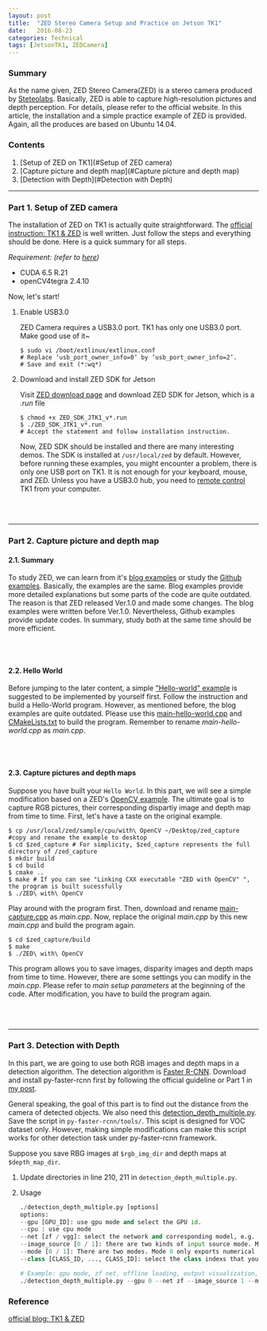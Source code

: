 ```yaml
---
layout: post
title:  "ZED Stereo Camera Setup and Practice on Jetson TK1"
date:   2016-08-23
categories: Technical
tags: [JetsonTK1, ZEDCamera]
---
```


### Summary

As the name given, ZED Stereo Camera(ZED) is a stereo camera produced by [Steteolabs](https://www.stereolabs.com/). Basically, ZED is able to capture high-resolution pictures and depth perception. For details, please refer to the official website. In this article, the installation and a simple practice example of ZED is provided. Again, all the produces are based on Ubuntu 14.04.

### Contents

1. [Setup of ZED on TK1](#Setup of ZED camera)
2. [Capture picture and depth map](#Capture picture and depth map)
3. [Detection with Depth](#Detection with Depth)

___
<a name = "Setup of ZED camera"></a>
### Part 1. Setup of ZED camera

The installation of ZED on TK1 is actually quite straightforward. The [official instruction: TK1 & ZED](https://www.stereolabs.com/blog/index.php/2015/09/24/getting-started-with-jetson-tk1-and-zed/) is well written. Just follow the steps and everything should be done. Here is a quick summary for all steps. 

*Requirement: (refer to [here](https://huangying-zhan.github.io/2016/08/16/Caffe-installation-and-practice-on-Jetson-TK1.html#Caffe%20installation%20on%20TK1))*

* CUDA 6.5 R.21
* openCV4tegra 2.4.10

Now, let's start!

1. Enable USB3.0
	
    ZED Camera requires a USB3.0 port. TK1 has only one USB3.0 port. Make good use of it~

    ```
    $ sudo vi /boot/extlinux/extlinux.conf
    # Replace ‘usb_port_owner_info=0‘ by ‘usb_port_owner_info=2‘.
    # Save and exit (*:wq*)
    ```

2. Download and install ZED SDK for Jetson

	Visit [ZED download page](https://www.stereolabs.com/developers/#download_anchor) and download ZED SDK for Jetson, which is a *.run* file
    
    ```
    $ chmod +x ZED_SDK_JTK1_v*.run
	$ ./ZED_SDK_JTK1_v*.run
    # Accept the statement and follow installation instruction.
    ```

	Now, ZED SDK should be installed and there are many interesting demos. The SDK is installed at `/usr/local/zed` by default. However, before running these examples, you might encounter a problem, there is only one USB port on TK1. It is not enough for your keyboard, mouse, and ZED. Unless you have a USB3.0 hub, you need to [remote control](https://huangying-zhan.github.io/2016/09/13/Linux-cheat-sheet.html#Remote) TK1 from your computer. 

<br></br>
___

<a name="Capture picture and depth map"></a>
### Part 2. Capture picture and depth map

#### 2.1. Summary
To study ZED, we can learn from it's [blog examples](https://www.stereolabs.com/blog/) or study the [Github examples](https://github.com/stereolabs). Basically, the examples are the same. Blog examples provide more detailed explanations but some parts of the code are quite outdated. The reason is that ZED released Ver.1.0 and made some changes. The blog examples were written before Ver.1.0. Nevertheless, Github examples provide update codes. In summary, study both at the same time should be more efficient. 

<br></br>

#### 2.2. Hello World
Before jumping to the later content, a simple ["Hello-world" example](https://www.stereolabs.com/blog/index.php/2015/07/15/hello-world/) is suggested to be implemented by yourself first. Follow the instruction and build a Hello-World program. However, as mentioned before, the blog examples are quite outdated. Please use this [main-hello-world.cpp](https://www.dropbox.com/s/i9zhg15stjfgp5u/main-hello-world.cpp?dl=0) and [CMakeLists.txt](https://www.dropbox.com/s/uoe0iwjp582klq0/CMakeLists.txt?dl=0) to build the program. Remember to rename *main-hello-world.cpp* as *main.cpp*.

<br></br>

#### 2.3. Capture pictures and depth maps
Suppose you have built your `Hello World`. In this part, we will see a simple modification based on a ZED's [OpenCV example](https://github.com/stereolabs/zed-opencv). The ultimate goal is to capture RGB pictures, their corresponding dispartiy image and depth map from time to time. First, let's have a taste on the original example.

```
$ cp /usr/local/zed/sample/cpu/with\ OpenCV ~/Desktop/zed_capture #copy and rename the example to desktop
$ cd $zed_capture # For simplicity, $zed_capture represents the full directory of /zed_capture
$ mkdir build
$ cd build
$ cmake ..
$ make # If you can see "Linking CXX executable "ZED with OpenCV" ", the program is built sucessfully
$ ./ZED\ with\ OpenCV
```

Play around with the program first. Then, download and rename [main-capture.cpp](https://www.dropbox.com/s/g2g7m0flsubfe5v/main_capture.cpp?dl=0) as *main.cpp*.
Now, replace the original *main.cpp* by this new *main.cpp* and build the program again.

```
$ cd $zed_capture/build
$ make
$ ./ZED\ with\ OpenCV
```

This program allows you to save images, disparity images and depth maps from time to time. However, there are some settings you can modify in the *main.cpp*. Please refer to *main setup parameters* at the beginning of the code. After modification, you have to build the program again.


<br></br>
___

<a name="Detection with Depth"></a>

### Part 3. Detection with Depth

In this part, we are going to use both RGB images and depth maps in a detection algorithm. The detection algorithm is [Faster R-CNN](https://github.com/rbgirshick/py-faster-rcnn). Download and install py-faster-rcnn first by following the official guideline or Part 1 in [my post](https://huangying-zhan.github.io/2016/09/22/detection-faster-rcnn.html). 

General speaking, the goal of this part is to find out the distance from the camera of detected objects. We also need this [detection_depth_multiple.py](https://www.dropbox.com/s/o3hboq7svgm1reh/detection_depth_multiple.py?dl=0). Save the script in `py-faster-rcnn/tools/`. This scipt is designed for VOC dataset only. However, making simple modifications can make this script works for other detection task under py-faster-rcnn framework.

Suppose you save RBG images at `$rgb_img_dir` and depth maps at `$depth_map_dir`. 

1. Update directories in line 210, 211 in `detection_depth_multiple.py`.

2. Usage

	```python
    ./detection_depth_multiple.py [options]
    options:
    --gpu [GPU_ID]: use gpu mode and select the GPU id.
    --cpu : use cpu mode
    --net [zf / vgg]: select the network and corresponding model, e.g. zf, vgg
    --image_source [0 / 1]: there are two kinds of input source mode. Mode 0 means online loading, which loads same rgb image and depth map from the directories. Mode 1 is offline loading mode. It loads a set of images.
    --mode [0 / 1]: There are two modes. Mode 0 only exports numerical information, including bounding boxes coordinates and depth; Mode 1 visualizes the result.
    --class [CLASS_ID, ..., CLASS_ID]: select the class indexs that you are going to detect. In VOC dataset, there are 20 classes.
    
    # Example: gpu mode, zf net, offline loading, output visualization, 15th class is interested
    ./detection_depth_multiple.py --gpu 0 --net zf --image_source 1 --mode 1 --class [15]
    ```




### Reference


[official blog: TK1 & ZED](https://www.stereolabs.com/blog/index.php/2015/09/24/getting-started-with-jetson-tk1-and-zed/)    